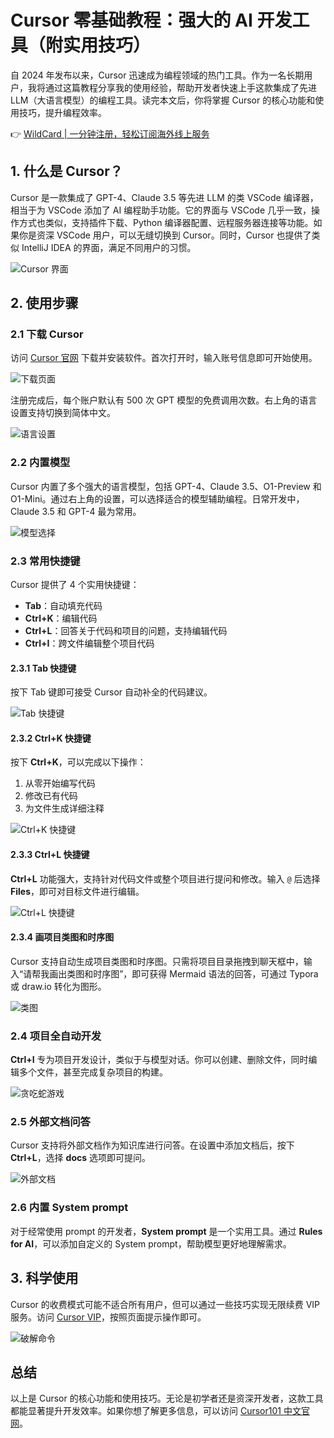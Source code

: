 # Cursor 零基础教程：强大的 AI 开发工具（附实用技巧）

自 2024 年发布以来，Cursor 迅速成为编程领域的热门工具。作为一名长期用户，我将通过这篇教程分享我的使用经验，帮助开发者快速上手这款集成了先进 LLM（大语言模型）的编程工具。读完本文后，你将掌握 Cursor 的核心功能和使用技巧，提升编程效率。

👉 [WildCard | 一分钟注册，轻松订阅海外线上服务](https://bbtdd.com/WildCard)

## 1. 什么是 Cursor？

Cursor 是一款集成了 GPT-4、Claude 3.5 等先进 LLM 的类 VSCode 编译器，相当于为 VSCode 添加了 AI 编程助手功能。它的界面与 VSCode 几乎一致，操作方式也类似，支持插件下载、Python 编译器配置、远程服务器连接等功能。如果你是资深 VSCode 用户，可以无缝切换到 Cursor。同时，Cursor 也提供了类似 IntelliJ IDEA 的界面，满足不同用户的习惯。

![Cursor 界面](https://bbtdd.com/img/25371682499.webp)

## 2. 使用步骤

### 2.1 下载 Cursor

访问 [Cursor 官网](https://www.cursor.com/) 下载并安装软件。首次打开时，输入账号信息即可开始使用。

![下载页面](https://bbtdd.com/img/56485679520905.webp)

注册完成后，每个账户默认有 500 次 GPT 模型的免费调用次数。右上角的语言设置支持切换到简体中文。

![语言设置](https://bbtdd.com/img/08583191361472.webp)

### 2.2 内置模型

Cursor 内置了多个强大的语言模型，包括 GPT-4、Claude 3.5、O1-Preview 和 O1-Mini。通过右上角的设置，可以选择适合的模型辅助编程。日常开发中，Claude 3.5 和 GPT-4 最为常用。

![模型选择](https://bbtdd.com/img/63822687.webp)

### 2.3 常用快捷键

Cursor 提供了 4 个实用快捷键：

- **Tab**：自动填充代码  
- **Ctrl+K**：编辑代码  
- **Ctrl+L**：回答关于代码和项目的问题，支持编辑代码  
- **Ctrl+I**：跨文件编辑整个项目代码  

#### 2.3.1 Tab 快捷键

按下 Tab 键即可接受 Cursor 自动补全的代码建议。

![Tab 快捷键](https://bbtdd.com/img/3783419486585141.webp)

#### 2.3.2 Ctrl+K 快捷键

按下 **Ctrl+K**，可以完成以下操作：

1. 从零开始编写代码  
2. 修改已有代码  
3. 为文件生成详细注释  

![Ctrl+K 快捷键](https://bbtdd.com/img/4195186735219943.webp)

#### 2.3.3 Ctrl+L 快捷键

**Ctrl+L** 功能强大，支持针对代码文件或整个项目进行提问和修改。输入 `@` 后选择 **Files**，即可对目标文件进行编辑。

![Ctrl+L 快捷键](https://bbtdd.com/img/27012334283.webp)

#### 2.3.4 画项目类图和时序图

Cursor 支持自动生成项目类图和时序图。只需将项目目录拖拽到聊天框中，输入“请帮我画出类图和时序图”，即可获得 Mermaid 语法的回答，可通过 Typora 或 draw.io 转化为图形。

![类图](https://bbtdd.com/img/488521401.webp)

### 2.4 项目全自动开发

**Ctrl+I** 专为项目开发设计，类似于与模型对话。你可以创建、删除文件，同时编辑多个文件，甚至完成复杂项目的构建。

![贪吃蛇游戏](https://bbtdd.com/img/78316479568.webp)

### 2.5 外部文档问答

Cursor 支持将外部文档作为知识库进行问答。在设置中添加文档后，按下 **Ctrl+L**，选择 **docs** 选项即可提问。

![外部文档](https://bbtdd.com/img/55213478186.webp)

### 2.6 内置 System prompt

对于经常使用 prompt 的开发者，**System prompt** 是一个实用工具。通过 **Rules for AI**，可以添加自定义的 System prompt，帮助模型更好地理解需求。

## 3. 科学使用

Cursor 的收费模式可能不适合所有用户，但可以通过一些技巧实现无限续费 VIP 服务。访问 [Cursor VIP](https://github.com/dingding888/cursor-vip)，按照页面提示操作即可。

![破解命令](https://bbtdd.com/img/1549902080987.webp)

## 总结

以上是 Cursor 的核心功能和使用技巧。无论是初学者还是资深开发者，这款工具都能显著提升开发效率。如果你想了解更多信息，可以访问 [Cursor101 中文官网](https://cursor101.com/zh)。